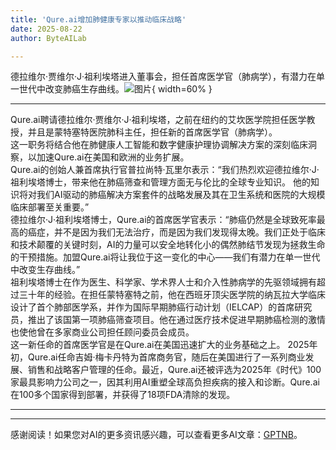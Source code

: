 ```yaml
---
title: 'Qure.ai增加肺健康专家以推动临床战略'
date: 2025-08-22
author: ByteAILab

---
```


德拉维尔·贾维尔·J·祖利埃塔进入董事会，担任首席医学官（肺病学），有潜力在单一世代中改变肺癌生存曲线。![图片](https://ai-techpark.com/wp-content/uploads/Qure.jpg){ width=60% }

---
  
Qure.ai聘请德拉维尔·贾维尔·J·祖利埃塔，之前在纽约的艾坎医学院担任医学教授，并且是蒙特塞特医院肺科主任，担任新的首席医学官（肺病学）。  
这一职务将结合他在肺健康人工智能和数字健康护理协调解决方案的深刻临床洞察，以加速Qure.ai在美国和欧洲的业务扩展。  
Qure.ai的创始人兼首席执行官普拉尚特·瓦里尔表示：“我们热烈欢迎德拉维尔·J·祖利埃塔博士，带来他在肺癌筛查和管理方面无与伦比的全球专业知识。 他的知识将对我们AI驱动的肺癌解决方案套件的战略发展及其在卫生系统和医院的大规模临床部署至关重要。”  
德拉维尔·J·祖利埃塔博士，Qure.ai的首席医学官表示：“肺癌仍然是全球致死率最高的癌症，并不是因为我们无法治疗，而是因为我们发现得太晚。我们正处于临床和技术颠覆的关键时刻，AI的力量可以安全地转化小的偶然肺结节发现为拯救生命的干预措施。加盟Qure.ai将让我位于这一变化的中心——我们有潜力在单一世代中改变生存曲线。”  
祖利埃塔博士在作为医生、科学家、学术界人士和介入性肺病学的先驱领域拥有超过三十年的经验。在担任蒙特塞特之前，他在西班牙顶尖医学院的纳瓦拉大学临床设计了首个肺部医学系，并作为国际早期肺癌行动计划（IELCAP）的首席研究员，推出了该国第一项肺癌筛查项目。他在通过医疗技术促进早期肺癌检测的激情也使他曾在多家商业公司担任顾问委员会成员。  
这一新任命的首席医学官是在Qure.ai在美国迅速扩大的业务基础之上。 2025年初，Qure.ai任命吉姆·梅卡丹特为首席商务官，随后在美国进行了一系列商业发展、销售和战略客户管理的任命。最近，Qure.ai还被评选为2025年《时代》100家最具影响力公司之一，因其利用AI重塑全球高负担疾病的接入和诊断。Qure.ai在100多个国家得到部署，并获得了18项FDA清除的发现。

---
---
感谢阅读！如果您对AI的更多资讯感兴趣，可以查看更多AI文章：[GPTNB](https://gptnb.com)。